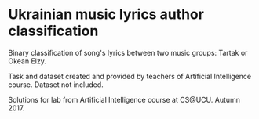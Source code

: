 # Ukrainian music lyrics author classification

Binary classification of song's lyrics between two music groups: Tartak or Okean Elzy.

Task and dataset created and provided by teachers of  Artificial Intelligence course. Dataset not included. <br>


Solutions for lab from Artificial Intelligence course at CS@UCU. Autumn 2017.
